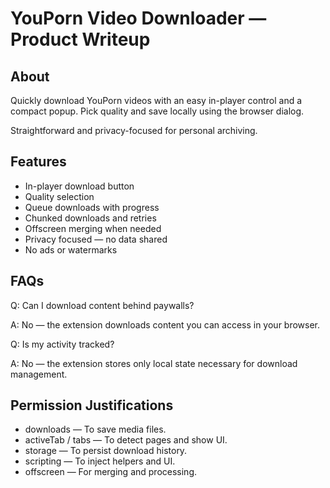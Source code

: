 # YouPorn Video Downloader — Product Writeup

## About
Quickly download YouPorn videos with an easy in-player control and a compact popup. Pick quality and save locally using the browser dialog.

Straightforward and privacy-focused for personal archiving.

## Features

- In-player download button
- Quality selection
- Queue downloads with progress
- Chunked downloads and retries
- Offscreen merging when needed
- Privacy focused — no data shared
- No ads or watermarks

## FAQs

Q: Can I download content behind paywalls?

A: No — the extension downloads content you can access in your browser.

Q: Is my activity tracked?

A: No — the extension stores only local state necessary for download management.

## Permission Justifications

- downloads — To save media files.
- activeTab / tabs — To detect pages and show UI.
- storage — To persist download history.
- scripting — To inject helpers and UI.
- offscreen — For merging and processing.
